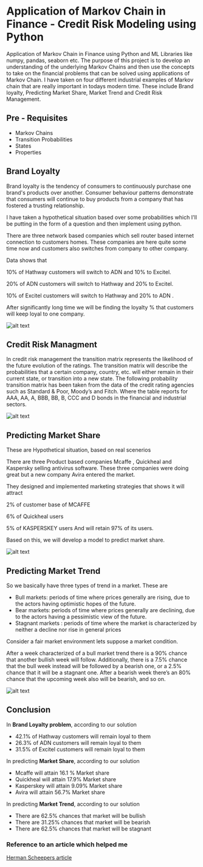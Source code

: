 # Application of Markov Chain in Finance - Credit Risk Modeling using Python
Application of Markov Chain in Finance using Python and ML Libraries like numpy, pandas, seaborn etc. The purpose of this project is to develop an understanding of the underlying Markov Chains and then use the concepts to take on the financial problems that can be solved using applications of Markov Chain. I have taken on four different industrial examples of Markov chain that are really important in todays modern time. These include Brand loyalty, Predicting Market Share, Market Trend and Credit Risk Management. 

## Pre - Requisites
- Markov Chains
- Transition Probabilities
- States
- Properties

## Brand Loyalty
Brand loyalty is the tendency of consumers to continuously purchase one brand's products over another. Consumer behaviour patterns demonstrate that consumers will continue to buy products from a company that has fostered a trusting relationship.

I have taken a hypothetical situation based over some probabilities which I'll be putting in the form of a question and then implement using python.

There are three network based companies which sell router based internet connection to customers homes. These companies are here quite some time now and customers also switches from company to other company.

Data shows that 

10% of Hathway customers will switch to ADN and 10% to Excitel. 

20% of ADN customers will switch to Hathway and 20% to Excitel. 

10% of Excitel customers will switch to Hathway and 20% to ADN .

After significantly long time we will be finding the loyalty % that customers will keep loyal to one company.

![alt text](/State_Transition_Diagrams/Brand_Loyality.JPG)


## Credit Risk Managment
In credit risk management the transition matrix represents the likelihood of the future evolution of the ratings. The transition matrix will describe the probabilities that a certain company, country, etc. will either remain in their current state, or transition into a new state. The following probability transition matrix has been taken from the data of the credit rating agencies such as Standard & Poor, Moody’s and Fitch. Where the table reports for AAA, AA, A, BBB, BB, B, CCC and D bonds in the financial and industrial sectors.

![alt text](/State_Transition_Diagrams/Credit_Risk_Management.JPG)

## Predicting Market Share
These are Hypothetical situation, based on real scenerios

There are three Product based companies Mcaffe , Quickheal and Kaspersky selling antivirus software. These three companies were doing great but a new company Avira entered the market.

They designed and implemented marketing strategies that shows it will attract

2% of customer base of MCAFFE

6% of Quickheal users

5% of KASPERSKEY users And will retain 97% of its users.

Based on this, we will develop a model to predict market share.

![alt text](/State_Transition_Diagrams/Market_Share.JPG)

## Predicting Market Trend
So we basically have three types of trend in a market. These are
- Bull markets: periods of time where prices generally are rising, due to the actors having optimistic hopes of the future.
- Bear markets: periods of time where prices generally are declining, due to the actors having a pessimistic view of the future.
- Stagnant markets : periods of time where the market is characterized by neither a decline nor rise in general prices

Consider a fair market environment lets suppose a market condition.

After a week characterized of a bull market trend there is a 90% chance that another bullish week will follow. Additionally, there is a 7.5% chance that the bull week instead will be followed by a bearish one, or a 2.5% chance that it will be a stagnant one. After a bearish week there’s an 80% chance that the upcoming week also will be bearish, and so on. 

![alt text](/State_Transition_Diagrams/Market_Trend.JPG)

## Conclusion
In **Brand Loyalty problem**, according to our solution
- 42.1% of Hathway customers will remain loyal to them 
- 26.3% of ADN customers will remain loyal to them 
- 31.5% of Excitel customers will remain loyal to them

In predicting **Market Share**, according to our solution
- Mcaffe will attain 16.1 % Market share 
- Quickheal will attain 17.9% Market share 
- Kasperskey will attain 9.09% Market share 
- Avira will attain 56.7% Market share

In predicting **Market Trend**, according to our solution
- There are 62.5% chances that market will be bullish  
- There are 31.25% chances that market will be bearish
- There are 62.5% chances that market will be stagnant

### Reference to an article which helped me
[Herman Scheepers article](https://towardsdatascience.com/markov-chain-analysis-and-simulation-using-python-4507cee0b06e)
